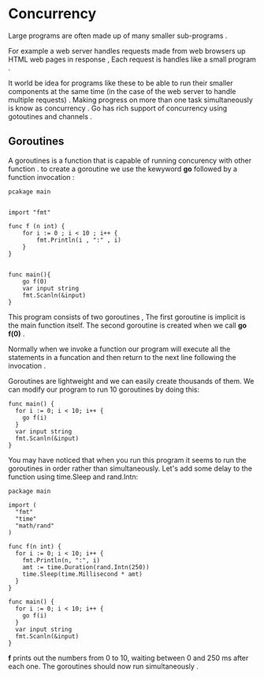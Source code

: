 # Concurrency


Large programs are often made up of many smaller sub-programs .

For example a web server handles requests made from web browsers up HTML web pages in response , Each request is handles like a small program . 


It world be idea for programs like these to be able to run their smaller components at the same time (in the case of the web server to handle multiple requests) . Making progress on more than one task simultaneously is know as concurrency . Go has rich support of concurrency using gotoutines and channels . 


## Goroutines 

A goroutines is a function that is capable of running concurency with other function . to create a goroutine we use the kewyword **go** followed by a function invocation :


```
pcakage main 


import "fmt" 

func f (n int) {
    for i := 0 ; i < 10 ; i++ {
        fmt.Println(i , ":" , i)
    }
}


func main(){
    go f(0)
    var input string 
    fmt.Scanln(&input)
}
```

This program consists of two goroutines , The first goroutine is implicit is the main function itself. The second goroutine is created when we call **go f(0)** . 

Normally when we invoke a function our program will execute all the statements in a funcation and then return to the next line following the invocation . 


Goroutines are lightweight and we can easily create thousands of them. We can modify our program to run 10 goroutines by doing this:


```
func main() {
  for i := 0; i < 10; i++ {
    go f(i)
  }
  var input string
  fmt.Scanln(&input)
}
```


You may have noticed that when you run this program it seems to run the goroutines in order rather than simultaneously. Let's add some delay to the function using time.Sleep and rand.Intn:


```
package main

import (
  "fmt"
  "time"
  "math/rand"
)

func f(n int) {
  for i := 0; i < 10; i++ {
    fmt.Println(n, ":", i)
    amt := time.Duration(rand.Intn(250))
    time.Sleep(time.Millisecond * amt)
  }
}

func main() {
  for i := 0; i < 10; i++ {
    go f(i)
  }
  var input string
  fmt.Scanln(&input)
}
```

**f** prints out the numbers from 0 to 10, waiting between 0 and 250 ms after each one. The goroutines should now run simultaneously .